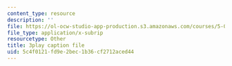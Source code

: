 ```yaml
---
content_type: resource
description: ''
file: https://ol-ocw-studio-app-production.s3.amazonaws.com/courses/5-07sc-biological-chemistry-i-fall-2013/5c4f0121fd9e2bec1b36cf2712aced44_GrrEdi84cV4.srt
file_type: application/x-subrip
resourcetype: Other
title: 3play caption file
uid: 5c4f0121-fd9e-2bec-1b36-cf2712aced44
---
```

